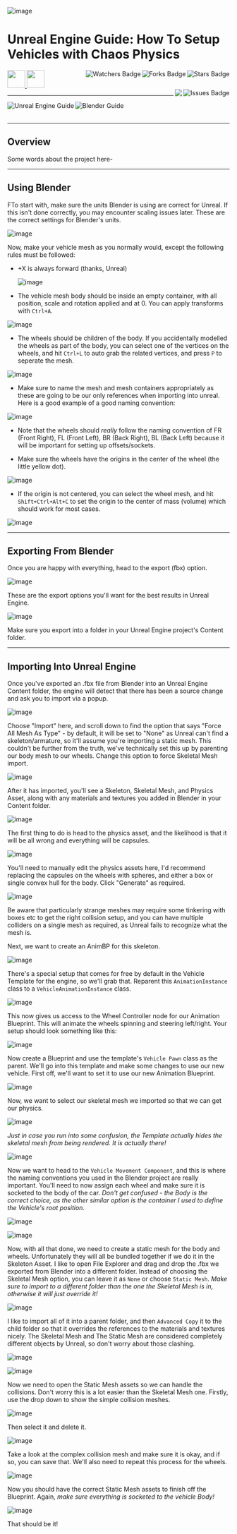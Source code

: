 ![image]()

# Unreal Engine Guide: How To Setup Vehicles with Chaos Physics

<!-- Header Start -->
<a href = "https://docs.unrealengine.com/5.3/en-US/"> <img height="40" img width="40" src="https://cdn.simpleicons.org/unrealengine/white"> </a> 
<a href = "https://learn.microsoft.com/en-us/cpp/c-language"> <img height="40" img width="40" src="https://cdn.simpleicons.org/blender"> </a>
<img align="right" alt="Stars Badge" src="https://img.shields.io/github/stars/jdsherbert/Unreal-Engine-Chaos-Physics-Vehicle-Pipeline-Setup?label=%E2%AD%90"/>
<img align="right" alt="Forks Badge" src="https://img.shields.io/github/forks/jdsherbert/Unreal-Engine-Chaos-Physics-Vehicle-Pipeline-Setup?label=%F0%9F%8D%B4"/>
<img align="right" alt="Watchers Badge" src="https://img.shields.io/github/watchers/jdsherbert/Unreal-Engine-Chaos-Physics-Vehicle-Pipeline-Setup?label=%F0%9F%91%81%EF%B8%8F"/>
<img align="right" alt="Issues Badge" src="https://img.shields.io/github/issues/jdsherbert/Unreal-Engine-Chaos-Physics-Vehicle-Pipeline-Setup?label=%E2%9A%A0%EF%B8%8F"/>
<img align="right" src="https://hits.seeyoufarm.com/api/count/incr/badge.svg?url=https%3A%2F%2Fgithub.com%2FJDSherbert%2FUnreal-Engine-Chaos-Physics-Vehicle-Pipeline-Setup%2Fhit-counter%2FREADME&count_bg=%2379C83D&title_bg=%23555555&labelColor=0E1128&title=🔍&style=for-the-badge">
<!-- Header End --> 

-----------------------------------------------------------------------

<a href="https://docs.unrealengine.com/5.3/en-US/"> 
  <img align="left" alt="Unreal Engine Guide" src="https://img.shields.io/badge/Unreal%20Engine%20Guide-black?style=for-the-badge&logo=unrealengine&logoColor=white&color=black&labelColor=black"> </a>
<a href="https://docs.unrealengine.com/5.3/en-US/"> 
  <img align="left" alt="Blender Guide" src="https://img.shields.io/badge/Blender%20Guide-black?style=for-the-badge&logo=blender&logoColor=white&color=black&labelColor=orange"> </a>
  
<!-- <a href="https://choosealicense.com/licenses/unlicense/"> 
  <img align="right" alt="License" src="https://img.shields.io/badge/License%20:%20Unlicense-black?style=for-the-badge&logo=unlicense&logoColor=white&color=black&labelColor=black"> </a> -->
  
<br></br>

-----------------------------------------------------------------------
## Overview
Some words about the project here-


-----------------------------------------------------------------------
 ## Using Blender

FTo start with, make sure the units Blender is using are correct for Unreal. If this isn't done correctly, you may encounter scaling issues later.
These are the correct settings for Blender's units.

![image](https://github.com/user-attachments/assets/7bebccfb-ff9e-4793-b8a3-4ac43c628dcb)

Now, make your vehicle mesh as you normally would, except the following rules must be followed:
- +X is always forward (thanks, Unreal)
  
  ![image](https://github.com/user-attachments/assets/1f57ed00-a30f-4a16-bfec-344cf6b03b8b)

- The vehicle mesh body should be inside an empty container, with all position, scale and rotation applied and at 0. You can apply transforms with `Ctrl+A`.
  
![image](https://github.com/user-attachments/assets/26fe3c90-d7b9-4c9c-a82d-edc6df888db1)

- The wheels should be children of the body. If you accidentally modelled the wheels as part of the body, you can select one of the vertices on the wheels, and hit `Ctrl+L` to auto grab the related vertices, and press `P` to seperate the mesh.
  
![image](https://github.com/user-attachments/assets/437df3c7-bd0d-4e37-bf13-c39dd283b7f9)


- Make sure to name the mesh and mesh containers appropriately as these are going to be our only references when importing into unreal. Here is a good example of a good naming convention:
  
![image](https://github.com/user-attachments/assets/09de1184-90b4-4c41-9eaa-6d5ce345774b)

- Note that the wheels should *really* follow the naming convention of FR (Front Right), FL (Front Left), BR (Back Right), BL (Back Left) because it will be important for setting up offsets/sockets.

- Make sure the wheels have the origins in the center of the wheel (the little yellow dot).
  
![image](https://github.com/user-attachments/assets/e3cb4e94-84a4-49e2-885c-1982d594e789)

- If the origin is not centered, you can select the wheel mesh, and hit `Shift+Ctrl+Alt+C` to set the origin to the center of mass (volume) which should work for most cases.
  
![image](https://github.com/user-attachments/assets/59e1d74e-e25f-41db-9999-2eb6fcf86058)

-----------------------------------------------------------------------
 ## Exporting From Blender

 Once you are happy with everything, head to the export (fbx) option.
 
![image](https://github.com/user-attachments/assets/c3fa27a3-d768-41ba-b61f-4dcbdfcf9009)

These are the export options you'll want for the best results in Unreal Engine.

![image](https://github.com/user-attachments/assets/c53099ba-de1d-47ca-b7cb-a3983e15643f)

Make sure you export into a folder in your Unreal Engine project's Content folder.

-----------------------------------------------------------------------
 ## Importing Into Unreal Engine

Once you've exported an .fbx file from Blender into an Unreal Engine Content folder, the engine will detect that there has been a source change and ask you to import via a popup.

![image](https://github.com/user-attachments/assets/8cd1b434-a0ae-4072-9933-4d39a788dfa3)

Choose "Import" here, and scroll down to find the option that says "Force All Mesh As Type" - by default, it will be set to "None" as Unreal can't find a skeleton/armature, so it'll assume you're importing a static mesh.
This couldn't be further from the truth, we've technically set this up by parenting our body mesh to our wheels.
Change this option to force Skeletal Mesh import.

![image](https://github.com/user-attachments/assets/5aceac73-1f1e-4b8c-bf3b-c2f0c6d9f72a)

After it has imported, you'll see a Skeleton, Skeletal Mesh, and Physics Asset, along with any materials and textures you added in Blender in your Content folder.

![image](https://github.com/user-attachments/assets/e8c75310-cb68-4c4d-b496-e71c5ad47e7d)

The first thing to do is head to the physics asset, and the likelihood is that it will be all wrong and everything will be capsules.

![image](https://github.com/user-attachments/assets/1577a20c-2d0c-4fd6-ab1c-bc65201fadd9)

You'll need to manually edit the physics assets here, I'd recommend replacing the capsules on the wheels with spheres, and either a box or single convex hull for the body. Click "Generate" as required.

![image](https://github.com/user-attachments/assets/36a40cf6-b543-4da2-930d-f72dec785a25)

Be aware that particularly strange meshes may require some tinkering with boxes etc to get the right collision setup, and you can have multiple colliders on a single mesh as required, as Unreal fails to recognize what the mesh is.

Next, we want to create an AnimBP for this skeleton. 

![image](https://github.com/user-attachments/assets/b3d485dd-9588-4799-9ad8-9362e1357bfc)

There's a special setup that comes for free by default in the Vehicle Template for the engine, so we'll grab that. Reparent this `AnimationInstance` class to a `VehicleAnimationInstance` class.

![image](https://github.com/user-attachments/assets/a007e694-09fa-4a19-bb90-71b250cbff6d)

This now gives us access to the Wheel Controller node for our Animation Blueprint. This will animate the wheels spinning and steering left/right.
Your setup should look something like this:

![image](https://github.com/user-attachments/assets/8fc06e01-22e0-4f8e-be1a-6602f999ab6d)

Now create a Blueprint and use the template's `Vehicle Pawn` class as the parent. We'll go into this template and make some changes to use our new vehicle.
First off, we'll want to set it to use our new Animation Blueprint.

![image](https://github.com/user-attachments/assets/5af185ef-f018-4b40-aa98-30c96d6df087)

Now, we want to select our skeletal mesh we imported so that we can get our physics.

![image](https://github.com/user-attachments/assets/e9408212-137f-456d-8c1d-f49b7c3f924a)

*Just in case you run into some confusion, the Template actually hides the skeletal mesh from being rendered. It is actually there!*

![image](https://github.com/user-attachments/assets/e1a8b84d-fb48-4e19-9e99-7fae7b17aef5)

Now we want to head to the `Vehicle Movement Component`, and this is where the naming conventions you used in the Blender project are really important.
You'll need to now assign each wheel and make sure it is socketed to the body of the car.
*Don't get confused - the Body is the correct choice, as the other similar option is the container I used to define the Vehicle's root position.*

![image](https://github.com/user-attachments/assets/a45c5758-b44c-4bed-8fea-0ee84d9cb85b)

![image](https://github.com/user-attachments/assets/d00d0301-4e58-40d8-a95a-38c373539231)

Now, with all that done, we need to create a static mesh for the body and wheels. Unfortunately they will all be bundled together if we do it in the Skeleton Asset.
I like to open File Explorer and drag and drop the .fbx we exported from Blender into a different folder. Instead of choosing the Skeletal Mesh option, you can leave it as `None` or choose `Static Mesh`.
*Make sure to import to a different folder than the one the Skeletal Mesh is in, otherwise it will just override it!*

![image](https://github.com/user-attachments/assets/4b5b48c9-aded-4265-93b4-16a04d07f58c)

I like to import all of it into a parent folder, and then `Advanced Copy` it to the child folder so that it overrides the references to the materials and textures nicely.
The Skeletal Mesh and The Static Mesh are considered completely different objects by Unreal, so don't worry about those clashing.

![image](https://github.com/user-attachments/assets/8b721741-99c7-438a-9450-cf2784efe045)

![image](https://github.com/user-attachments/assets/363b13be-b426-4b06-9171-eeaf058fa76b)

Now we need to open the Static Mesh assets so we can handle the collisions. Don't worry this is a lot easier than the Skeletal Mesh one.
Firstly, use the drop down to show the simple collision meshes.

![image](https://github.com/user-attachments/assets/8b9e0509-4d1a-47c2-bb67-7bba513ea335)

Then select it and delete it.

![image](https://github.com/user-attachments/assets/11213a9e-c308-45dc-a395-09252679fcab)

Take a look at the complex collision mesh and make sure it is okay, and if so, you can save that. We'll also need to repeat this process for the wheels.

![image](https://github.com/user-attachments/assets/65097b94-33af-4eb0-9154-56281b7bbae7)

Now you should have the correct Static Mesh assets to finish off the Blueprint.
Again, *make sure everything is socketed to the vehicle Body!*

![image](https://github.com/user-attachments/assets/cfe8f4ea-7288-4f83-b689-baf7fb2e92f1)

That should be it!
